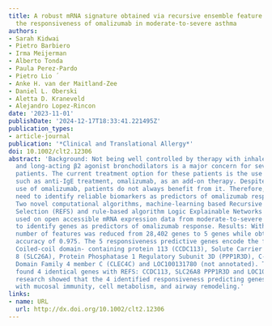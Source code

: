```yaml
---
title: A robust mRNA signature obtained via recursive ensemble feature selection predicts
  the responsiveness of omalizumab in moderate‐to‐severe asthma
authors:
- Sarah Kidwai
- Pietro Barbiero
- Irma Meijerman
- Alberto Tonda
- Paula Perez‐Pardo
- Pietro Lio ́
- Anke H. van der Maitland‐Zee
- Daniel L. Oberski
- Aletta D. Kraneveld
- Alejandro Lopez‐Rincon
date: '2023-11-01'
publishDate: '2024-12-17T18:33:41.221495Z'
publication_types:
- article-journal
publication: '*Clinical and Translational Allergy*'
doi: 10.1002/clt2.12306
abstract: 'Background: Not being well controlled by therapy with inhaled corticosteroids
  and long-acting β2 agonist bronchodilators is a major concern for severe-asthma
  patients. The current treatment option for these patients is the use of biologicals
  such as anti-IgE treatment, omalizumab, as an add-on therapy. Despite the accepted
  use of omalizumab, patients do not always benefit from it. Therefore, there is a
  need to identify reliable biomarkers as predictors of omalizumab response. Methods:
  Two novel computational algorithms, machine-learning based Recursive Ensemble Feature
  Selection (REFS) and rule-based algorithm Logic Explainable Networks (LEN), were
  used on open accessible mRNA expression data from moderate-to-severe asthma patients
  to identify genes as predictors of omalizumab response. Results: With REFS, the
  number of features was reduced from 28,402 genes to 5 genes while obtaining a cross-validated
  accuracy of 0.975. The 5 responsiveness predictive genes encode the following proteins:
  Coiled-coil domain- containing protein 113 (CCDC113), Solute Carrier Family 26 Member
  8 (SLC26A), Protein Phosphatase 1 Regulatory Subunit 3D (PPP1R3D), C-Type lectin
  Domain Family 4 member C (CLEC4C) and LOC100131780 (not annotated). The LEN algorithm
  found 4 identical genes with REFS: CCDC113, SLC26A8 PPP1R3D and LOC100131780. Literature
  research showed that the 4 identified responsiveness predicting genes are associated
  with mucosal immunity, cell metabolism, and airway remodeling.'
links:
- name: URL
  url: http://dx.doi.org/10.1002/clt2.12306
---
```

